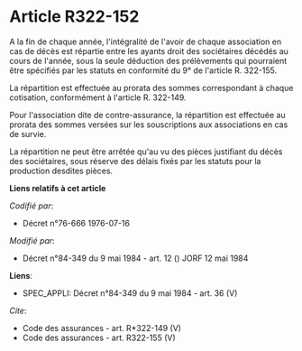 # Article R322-152

A la fin de chaque année, l'intégralité de l'avoir de chaque association en cas de décès est répartie entre les ayants droit
des sociétaires décédés au cours de l'année, sous la seule déduction des prélèvements qui pourraient être spécifiés par les
statuts en conformité du 9° de l'article R. 322-155. 

La répartition est effectuée au prorata des sommes correspondant à chaque cotisation, conformément à l'article R. 322-149.

Pour l'association dite de contre-assurance, la répartition est effectuée au prorata des sommes versées sur les souscriptions
aux associations en cas de survie. 

La répartition ne peut être arrêtée qu'au vu des pièces justifiant du décès des sociétaires, sous réserve des délais fixés
par les statuts pour la production desdites pièces.

**Liens relatifs à cet article**

_Codifié par_:

  - Décret n°76-666 1976-07-16

_Modifié par_:

  - Décret n°84-349 du 9 mai 1984 - art. 12 () JORF 12 mai 1984

**Liens**:

  - SPEC_APPLI: Décret n°84-349 du 9 mai 1984 - art. 36 (V)

_Cite_:

  - Code des assurances - art. R*322-149 (V)
  - Code des assurances - art. R322-155 (V)
